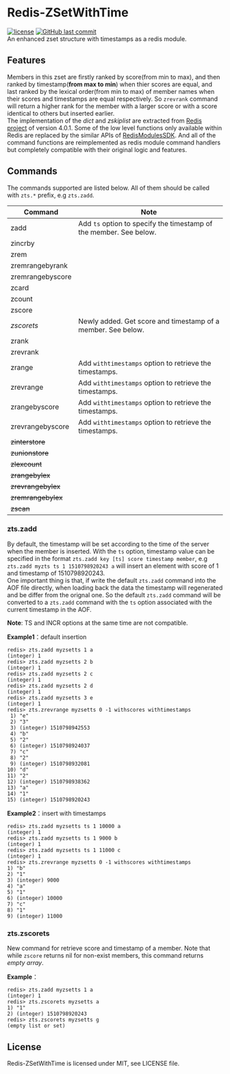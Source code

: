 # Redis-ZSetWithTime
[![license](https://img.shields.io/github/license/mashape/apistatus.svg)]() [![GitHub last commit](https://img.shields.io/github/last-commit/google/skia.svg)]()  
An enhanced zset structure with timestamps as a redis module.  

## Features
Members in this zset are firstly ranked by score(from min to max), and then ranked by timestamp(**from max to min**) when thier scores are equal, and last ranked by the lexical order(from min to max) of member names when their scores and timestamps are equal respectively. So `zrevrank` command will return a higher rank for the member with a larger score or with a score identical to others but inserted earlier.  
The implementation of the *dict* and *zskiplist* are extracted from [Redis project](https://github.com/antirez/redis) of version 4.0.1. Some of the low level functions only available within Redis are replaced by the similar APIs of [RedisModulesSDK](https://github.com/RedisLabs/RedisModulesSDK). And all of the command functions are reimplemented as redis module command handlers but completely compatible with their original logic and features. 

## Commands
The commands supported are listed below. All of them should be called with `zts.*` prefix, e.g `zts.zadd`.  

| Command | Note |
| ------- | ----------- |
| zadd    | Add `ts` option to specify the timestamp of the member. See below. |
| zincrby |  |
| zrem    |  |
| zremrangebyrank |  |
| zremrangebyscore |  |
| zcard   |  |
| zcount  |  |
| zscore  |  |
| *zscorets* | Newly added. Get score and timestamp of a member. See below. |
| zrank   |  |
| zrevrank |  |
| zrange  | Add `withtimestamps` option to retrieve the timestamps. |
| zrevrange | Add `withtimestamps` option to retrieve the timestamps. |
| zrangebyscore | Add `withtimestamps` option to retrieve the timestamps. |
| zrevrangebyscore | Add `withtimestamps` option to retrieve the timestamps. |
| ~~zinterstore~~ |  |
| ~~zunionstore~~ |  |
| ~~zlexcount~~ |  |
| ~~zrangebylex~~ |  |
| ~~zrevrangebylex~~ |  |
| ~~zremrangebylex~~ |  |
| ~~zscan~~ |  |
  
### zts.zadd
By default, the timestamp will be set according to the time of the server when the member is inserted. With the `ts` option, timestamp value can be specified in the format `zts.zadd key [ts] score timestamp member`, e.g `zts.zadd myzts ts 1 1510798920243 a` will insert an element with score of 1 and timestamp of 1510798920243.  
One important thing is that, if write the default `zts.zadd` command into the AOF file directly, when loading back the data the timestamp will regenerated and be differ from the orignal one. So the default `zts.zadd` command will be converted to a `zts.zadd` command with the `ts` option associated with the current timestamp in the AOF.
  
**Note**: TS and INCR options at the same time are not compatible.  
  
**Example1**：default insertion
```
redis> zts.zadd myzsetts 1 a
(integer) 1
redis> zts.zadd myzsetts 2 b
(integer) 1
redis> zts.zadd myzsetts 2 c
(integer) 1
redis> zts.zadd myzsetts 2 d
(integer) 1
redis> zts.zadd myzsetts 3 e
(integer) 1
redis> zts.zrevrange myzsetts 0 -1 withscores withtimestamps
 1) "e"
 2) "3"
 3) (integer) 1510798942553
 4) "b"
 5) "2"
 6) (integer) 1510798924037
 7) "c"
 8) "2"
 9) (integer) 1510798932081
10) "d"
11) "2"
12) (integer) 1510798938362
13) "a"
14) "1"
15) (integer) 1510798920243
```
  
**Example2**：insert with timestamps
```
redis> zts.zadd myzsetts ts 1 10000 a
(integer) 1
redis> zts.zadd myzsetts ts 1 9000 b
(integer) 1
redis> zts.zadd myzsetts ts 1 11000 c
(integer) 1
redis> zts.zrevrange myzsetts 0 -1 withscores withtimestamps
1) "b"
2) "1"
3) (integer) 9000
4) "a"
5) "1"
6) (integer) 10000
7) "c"
8) "1"
9) (integer) 11000
```

### zts.zscorets
New command for retrieve score and timestamp of a member. Note that while `zscore` returns nil for non-exist members, this command returns *empty array*.  
  
**Example**：
```
redis> zts.zadd myzsetts 1 a
(integer) 1
redis> zts.zscorets myzsetts a
1) "1"
2) (integer) 1510798920243
redis> zts.zscorets myzsetts g
(empty list or set)
```

## License
Redis-ZSetWithTime is licensed under MIT, see LICENSE file.

